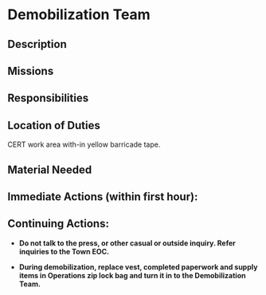 # Demobilization Team

## Description



## Missions

## Responsibilities

## Location of Duties

CERT work area with-in yellow barricade tape.

## Material Needed

## Immediate Actions \(within first hour\):

## Continuing Actions:

* **Do not talk to the press, or other casual or outside inquiry. Refer inquiries to the Town EOC.**

* **During demobilization, replace vest, completed paperwork and supply items in Operations zip lock bag and turn it in to the Demobilization Team.**




